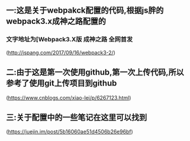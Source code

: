 ## 一:这是关于webpakck配置的代码,根据js胖的webpack3.x成神之路配置的
### 文字地址为[Webpack3.X版 成神之路 全网首发
(http://jspang.com/2017/09/16/webpack3-2/)
## 二:由于这是第一次使用github,第一次上传代码,所以参考了使用git上传项目到github
(https://www.cnblogs.com/xiao-lei/p/6267123.html) 
## 三:关于配置中的一些笔记在这里可以找到
(https://juejin.im/post/5b16060ae51d4506b26e96bf)
